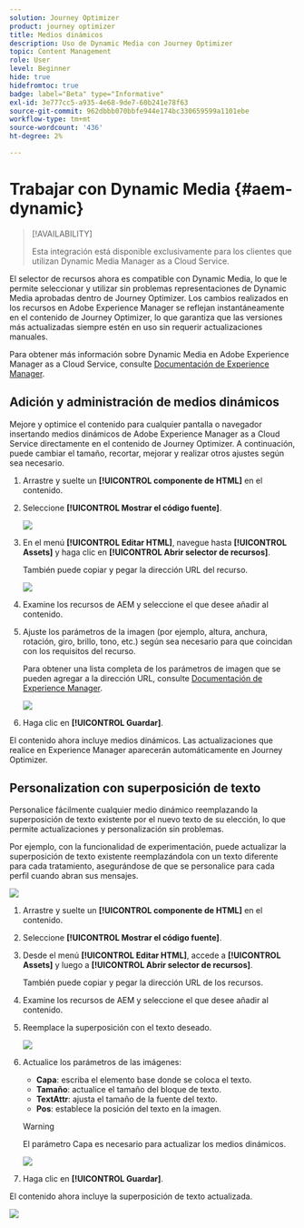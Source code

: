 ```yaml
---
solution: Journey Optimizer
product: journey optimizer
title: Medios dinámicos
description: Uso de Dynamic Media con Journey Optimizer
topic: Content Management
role: User
level: Beginner
hide: true
hidefromtoc: true
badge: label="Beta" type="Informative"
exl-id: 3e777cc5-a935-4e68-9de7-60b241e78f63
source-git-commit: 962dbbb070bbfe944e174bc330659599a1101ebe
workflow-type: tm+mt
source-wordcount: '436'
ht-degree: 2%

---
```


# Trabajar con Dynamic Media {#aem-dynamic}

>[!AVAILABILITY]
>
>Esta integración está disponible exclusivamente para los clientes que utilizan Dynamic Media Manager as a Cloud Service.

El selector de recursos ahora es compatible con Dynamic Media, lo que le permite seleccionar y utilizar sin problemas representaciones de Dynamic Media aprobadas dentro de Journey Optimizer. Los cambios realizados en los recursos en Adobe Experience Manager se reflejan instantáneamente en el contenido de Journey Optimizer, lo que garantiza que las versiones más actualizadas siempre estén en uso sin requerir actualizaciones manuales.

Para obtener más información sobre Dynamic Media en Adobe Experience Manager as a Cloud Service, consulte [Documentación de Experience Manager](https://experienceleague.adobe.com/en/docs/experience-manager-cloud-service/content/assets/dynamicmedia/dynamic-media).

## Adición y administración de medios dinámicos

Mejore y optimice el contenido para cualquier pantalla o navegador insertando medios dinámicos de Adobe Experience Manager as a Cloud Service directamente en el contenido de Journey Optimizer.  A continuación, puede cambiar el tamaño, recortar, mejorar y realizar otros ajustes según sea necesario.

1. Arrastre y suelte un **[!UICONTROL componente de HTML]** en el contenido.

1. Seleccione **[!UICONTROL Mostrar el código fuente]**.

   ![](assets/dynamic-media-1.png)

1. En el menú **[!UICONTROL Editar HTML]**, navegue hasta **[!UICONTROL Assets]** y haga clic en **[!UICONTROL Abrir selector de recursos]**.

   También puede copiar y pegar la dirección URL del recurso.

   ![](assets/dynamic-media-2.png)

1. Examine los recursos de AEM y seleccione el que desee añadir al contenido.

1. Ajuste los parámetros de la imagen (por ejemplo, altura, anchura, rotación, giro, brillo, tono, etc.) según sea necesario para que coincidan con los requisitos del recurso.

   Para obtener una lista completa de los parámetros de imagen que se pueden agregar a la dirección URL, consulte [Documentación de Experience Manager](https://experienceleague.adobe.com/en/docs/dynamic-media-developer-resources/image-serving-api/image-serving-api/http-protocol-reference/command-reference/c-command-reference).

   ![](assets/dynamic-media-3.png)

1. Haga clic en **[!UICONTROL Guardar]**.

El contenido ahora incluye medios dinámicos. Las actualizaciones que realice en Experience Manager aparecerán automáticamente en Journey Optimizer.

## Personalization con superposición de texto

Personalice fácilmente cualquier medio dinámico reemplazando la superposición de texto existente por el nuevo texto de su elección, lo que permite actualizaciones y personalización sin problemas.

Por ejemplo, con la funcionalidad de experimentación, puede actualizar la superposición de texto existente reemplazándola con un texto diferente para cada tratamiento, asegurándose de que se personalice para cada perfil cuando abran sus mensajes.

![](assets/dynamic-media-layout-1.png)

1. Arrastre y suelte un **[!UICONTROL componente de HTML]** en el contenido.

1. Seleccione **[!UICONTROL Mostrar el código fuente]**.

1. Desde el menú **[!UICONTROL Editar HTML]**, accede a **[!UICONTROL Assets]** y luego a **[!UICONTROL Abrir selector de recursos]**.

   También puede copiar y pegar la dirección URL de los recursos.

1. Examine los recursos de AEM y seleccione el que desee añadir al contenido.

1. Reemplace la superposición con el texto deseado.

   ![](assets/do-not-localize/dynamic_media_layout.gif)

1. Actualice los parámetros de las imágenes:

   * **Capa**: escriba el elemento base donde se coloca el texto.
   * **Tamaño**: actualice el tamaño del bloque de texto.
   * **TextAttr**: ajusta el tamaño de la fuente del texto.
   * **Pos**: establece la posición del texto en la imagen.

   >[!WARNING]
   >
   >El parámetro Capa es necesario para actualizar los medios dinámicos.

   ![](assets/dynamic-media-layout-2.png)

1. Haga clic en **[!UICONTROL Guardar]**.

El contenido ahora incluye la superposición de texto actualizada.

![](assets/dynamic-media-layout-3.png)

<!--
## Personalization with Text Overlay

Easily customize any dynamic media by replacing the existing text overlay with new text of your choice, allowing for seamless updates and personalization.

In this example, our goal is to update the existing text overlay by replacing it with a new validity date and adding a personalization block, ensuring it is customized for each profile when they open their messages.

1. Drag and drop an **[!UICONTROL HTML component]** into your content.

1. Select **[!UICONTROL Show the source code]**.

1. From the **[!UICONTROL Edit HTML]** menu, access **[!UICONTROL Assets]** then **[!UICONTROL Open asset selector]**.

    You can also simply copy and paste your assets URL.

1. Browse through your AEM assets and select the one you want to add to your content.

1. Replace the overlay with the desired text.

    Here we change the validity date from 31st December 2024 to the 1st July 2025.

1. Add the required personalization fields to your image.

1. Click **[!UICONTROL Save]**.

Your content now includes your updated text overlay and personalization.

## Add Dynamic media conditional content

Enable conditional content in your dynamic media to better target your audience and deliver a more personalized experience.

1. Drag and drop an **[!UICONTROL HTML component]** into your content.

1. Select **[!UICONTROL Show the source code]**.

1. From the **[!UICONTROL Edit HTML]** menu, access **[!UICONTROL Assets]** then **[!UICONTROL Open asset selector]**.

    You can also simply copy and paste your assets URL.

1. Browse through your AEM assets and select the one you want to add to your content.

1. Once your dynamic media is inserted to your content, select **[!UICONTROL Enable conditional]** content from your HTML component toolbar to create your different user experiences. 

1. From the Variant - 1, click **[!UICONTROL Select condition]** to fine tune your audience.

1. Choose your condition or create a new one if needed and click **[!UICONTROL Select]**.

    [Learn more on conditions](../personalization/create-conditions.md)

1. Select your **[!UICONTROL Component]** and access the **[!UICONTROL Settings]** menu.

1. In the **[!UICONTROL Custom Attributes]** menu, populate the Dynamic Media text and personalization fields to customize the content for your audience.

-->
